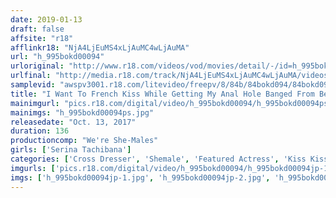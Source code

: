 ```yaml
---
date: 2019-01-13
draft: false
affsite: "r18"
afflinkr18: "NjA4LjEuMS4xLjAuMC4wLjAuMA"
url: "h_995bokd00094"
urloriginal: "http://www.r18.com/videos/vod/movies/detail/-/id=h_995bokd00094"
urlfinal: "http://media.r18.com/track/NjA4LjEuMS4xLjAuMC4wLjAuMA/videos/vod/movies/detail/-/id=h_995bokd00094"
samplevid: "awspv3001.r18.com/litevideo/freepv/8/84b/84bokd094/84bokd094_dmb_w.mp4"
title: "I Want To French Kiss While Getting My Anal Hole Banged From Behind... Serina Tachibana"
mainimgurl: "pics.r18.com/digital/video/h_995bokd00094/h_995bokd00094ps.jpg"
mainimgs: "h_995bokd00094ps.jpg"
releasedate: "Oct. 13, 2017"
duration: 136
productioncomp: "We're She-Males"
girls: ['Serina Tachibana']
categories: ['Cross Dresser', 'Shemale', 'Featured Actress', 'Kiss Kiss', 'Creampie', 'Anal Sex', 'Hi-Def']
imgurls: ['pics.r18.com/digital/video/h_995bokd00094/h_995bokd00094jp-1.jpg', 'pics.r18.com/digital/video/h_995bokd00094/h_995bokd00094jp-2.jpg', 'pics.r18.com/digital/video/h_995bokd00094/h_995bokd00094jp-3.jpg', 'pics.r18.com/digital/video/h_995bokd00094/h_995bokd00094jp-4.jpg', 'pics.r18.com/digital/video/h_995bokd00094/h_995bokd00094jp-5.jpg', 'pics.r18.com/digital/video/h_995bokd00094/h_995bokd00094jp-6.jpg', 'pics.r18.com/digital/video/h_995bokd00094/h_995bokd00094jp-7.jpg', 'pics.r18.com/digital/video/h_995bokd00094/h_995bokd00094jp-8.jpg', 'pics.r18.com/digital/video/h_995bokd00094/h_995bokd00094jp-9.jpg', 'pics.r18.com/digital/video/h_995bokd00094/h_995bokd00094jp-10.jpg', 'pics.r18.com/digital/video/h_995bokd00094/h_995bokd00094jp-11.jpg', 'pics.r18.com/digital/video/h_995bokd00094/h_995bokd00094jp-12.jpg', 'pics.r18.com/digital/video/h_995bokd00094/h_995bokd00094jp-13.jpg', 'pics.r18.com/digital/video/h_995bokd00094/h_995bokd00094jp-14.jpg', 'pics.r18.com/digital/video/h_995bokd00094/h_995bokd00094jp-15.jpg', 'pics.r18.com/digital/video/h_995bokd00094/h_995bokd00094jp-16.jpg', 'pics.r18.com/digital/video/h_995bokd00094/h_995bokd00094jp-17.jpg', 'pics.r18.com/digital/video/h_995bokd00094/h_995bokd00094jp-18.jpg', 'pics.r18.com/digital/video/h_995bokd00094/h_995bokd00094jp-19.jpg', 'pics.r18.com/digital/video/h_995bokd00094/h_995bokd00094jp-20.jpg']
imgs: ['h_995bokd00094jp-1.jpg', 'h_995bokd00094jp-2.jpg', 'h_995bokd00094jp-3.jpg', 'h_995bokd00094jp-4.jpg', 'h_995bokd00094jp-5.jpg', 'h_995bokd00094jp-6.jpg', 'h_995bokd00094jp-7.jpg', 'h_995bokd00094jp-8.jpg', 'h_995bokd00094jp-9.jpg', 'h_995bokd00094jp-10.jpg', 'h_995bokd00094jp-11.jpg', 'h_995bokd00094jp-12.jpg', 'h_995bokd00094jp-13.jpg', 'h_995bokd00094jp-14.jpg', 'h_995bokd00094jp-15.jpg', 'h_995bokd00094jp-16.jpg', 'h_995bokd00094jp-17.jpg', 'h_995bokd00094jp-18.jpg', 'h_995bokd00094jp-19.jpg', 'h_995bokd00094jp-20.jpg']
---
```

